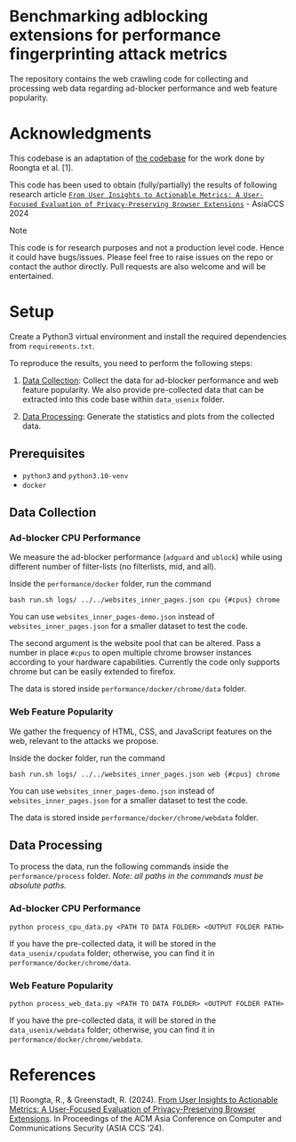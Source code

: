 # Benchmarking adblocking extensions for performance fingerprinting attack metrics

The repository contains the web crawling code for collecting and processing web data regarding ad-blocker performance and web feature popularity.

# Acknowledgments

This codebase is an adaptation of [the codebase](https://github.com/Racro/measurements_user-concerns) for the work done by Roongta et al. [1].

This code has been used to obtain (fully/partially) the results of following research article [`From User Insights to Actionable Metrics: A User-Focused Evaluation of Privacy-Preserving Browser Extensions`](https://doi.org/10.1145/3634737.3657028) - AsiaCCS 2024

>[!NOTE]
>
>This code is for research purposes and not a production level code. Hence it could have bugs/issues. Please feel free to raise issues on the repo or contact the author directly. Pull requests are also welcome and will be entertained.

# Setup

Create a Python3 virtual environment and install the required dependencies from `requirements.txt`.

To reproduce the results, you need to perform the following steps:
1. [Data Collection](#data-collection): Collect the data for ad-blocker performance and web feature popularity. We also provide pre-collected data that can be extracted into this code base within `data_usenix` folder. 

2. [Data Processing](#data-processing): Generate the statistics and plots from the collected data.


## Prerequisites
- `python3` and `python3.10-venv`
- `docker`

## Data Collection

### Ad-blocker CPU Performance
We measure the ad-blocker performance (`adguard` and `ublock`) while using different number of filter-lists (no filterlists, mid, and all).

Inside the `performance/docker` folder, run the command 
```
bash run.sh logs/ ../../websites_inner_pages.json cpu {#cpus} chrome
```

You can use `websites_inner_pages-demo.json` instead of `websites_inner_pages.json` for a smaller dataset to test the code. 

The second argument is the website pool that can be altered. Pass a number in place `#cpus` to open multiple chrome browser instances according to your hardware capabilities. Currently the code only supports chrome but can be easily extended to firefox.

The data is stored inside `performance/docker/chrome/data` folder.

### Web Feature Popularity

We gather the frequency of HTML, CSS, and JavaScript features on the web, relevant to the attacks we propose. 

Inside the docker folder, run the command 
```
bash run.sh logs/ ../../websites_inner_pages.json web {#cpus} chrome
```
You can use `websites_inner_pages-demo.json` instead of `websites_inner_pages.json` for a smaller dataset to test the code. 

The data is stored inside `performance/docker/chrome/webdata` folder.

## Data Processing

To process the data, run the following commands inside the `performance/process` folder. *Note: all paths in the commands must be absolute paths.*

### Ad-blocker CPU Performance

```
python process_cpu_data.py <PATH TO DATA FOLDER> <OUTPUT FOLDER PATH>
```

If you have the pre-collected data, it will be stored in the `data_usenix/cpudata` folder; otherwise, you can find it in `performance/docker/chrome/data`.

### Web Feature Popularity

```
python process_web_data.py <PATH TO DATA FOLDER> <OUTPUT FOLDER PATH>
```

If you have the pre-collected data, it will be stored in the `data_usenix/webdata` folder; otherwise, you can find it in `performance/docker/chrome/webdata`.

# References
[1] Roongta, R., & Greenstadt, R. (2024). [From User Insights to Actionable Metrics: A User-Focused Evaluation of Privacy-Preserving Browser Extensions](https://doi.org/10.1145/3634737.3657028). In Proceedings of the ACM Asia Conference on Computer and Communications Security (ASIA CCS ’24).